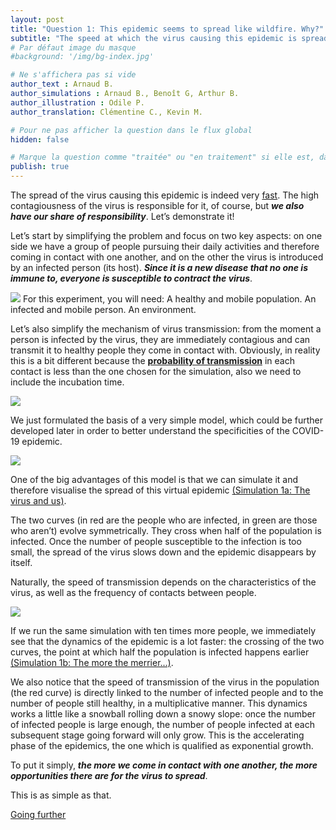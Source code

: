```yaml
---
layout: post
title: "Question 1: This epidemic seems to spread like wildfire. Why?"
subtitle: "The speed at which the virus causing this epidemic is spreading  is indeed very fast. The high contagiousness of the virus is the main cause of course, but we also have our share of responsibility. Let’s demonstrate it!"
# Par défaut image du masque
#background: '/img/bg-index.jpg'

# Ne s'affichera pas si vide
author_text : Arnaud B.
author_simulations : Arnaud B., Benoît G, Arthur B.
author_illustration : Odile P.
author_translation: Clémentine C., Kevin M.

# Pour ne pas afficher la question dans le flux global
hidden: false

# Marque la question comme "traitée" ou "en traitement" si elle est, dans cette ordre, publiée ou non
publish: true
---
```


The spread of the virus causing this epidemic is indeed very [fast](https://www.lemonde.fr/les-decodeurs/article/2020/03/16/coronavirus-en-france-le-bilan-actualise-et-la-carte-des-contaminations_6033283_4355770.html). The high contagiousness of the virus is responsible for it, of course, but ***we also have our share of responsibility***. Let’s demonstrate it!

Let’s start by simplifying the problem and focus on two key aspects: on one side we have a group of people pursuing their daily activities and therefore coming in contact with one another, and on the other the virus is introduced by an infected person (its host). ***Since it is a new disease that no one is immune to, everyone is susceptible to contract the virus***.

<img src="{{ '/img/posts/Q1_1.jpg' | prepend: site.baseurl_root | replace: '//', '/' }}" class="full-size">
For this experiment, you will need: A healthy and mobile population. An infected and mobile person. An environment.

Let’s also simplify the mechanism of virus transmission: from the moment a person is infected by the virus, they are  immediately contagious and can transmit it to healthy people they come in contact with. Obviously, in reality this is a bit different because the **[probability of transmission](/2020/03/28/q4.html)**  in each contact is less than the one chosen for the simulation, also we need to include the incubation time.

<img src="{{ '/img/posts/Q1_2.jpg' | prepend: site.baseurl_root | replace: '//', '/' }}" class="half-size">

We just formulated the basis of a very simple model, which could be further developed later  in order to better understand the specificities of the COVID-19 epidemic.

<img src="{{ '/img/posts/Q1_4.jpg' | prepend: site.baseurl_root | replace: '//', '/' }}" class="full-size">

One of the big advantages of this model is that we can simulate it and therefore visualise the spread of this virtual epidemic [(Simulation 1a: The virus and us)](/simulateur).

<div id="particles-js-Q1A"></div>

The two curves (in red are the people who are infected, in green are those who aren’t) evolve symmetrically. They cross when half of the population is infected. Once the number of people susceptible to the infection is too small, the spread of the virus slows down and the epidemic disappears by itself.

Naturally, the speed of transmission depends on the characteristics of the virus, as well as the frequency of contacts between people.

<img src="{{ '/img/posts/Q1_3.jpg' | prepend: site.baseurl_root | replace: '//', '/' }}" class="half-size">

If we run the same simulation with ten times more people, we immediately see that the dynamics of the epidemic is a lot faster: the crossing of the two curves, the point at which half the population is infected happens earlier [(Simulation 1b: The more the merrier...)](/simulateur).

<div id="particles-js-Q1B"></div>

We also notice that the  speed of transmission of the virus in the population (the red curve) is directly linked to the number of infected people and to the number of people still healthy, in a multiplicative manner. This dynamics works a little like a snowball rolling down a snowy slope: once the number of infected people is large enough, the number of people infected at each subsequent stage going forward will only grow. This is the accelerating phase of the epidemics, the one which is qualified as exponential growth.

To put it simply, ***the more we come in contact with one another, the more opportunities there are for  the virus to spread***.

This is as simple as that.

<a href="{% post_url /en/2020-03-26-q1-1 %}" class="btn btn-primary">Going further</a>
